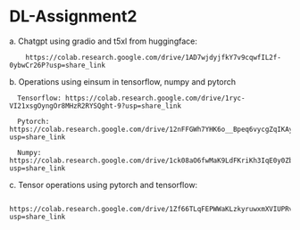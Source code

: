 # DL-Assignment2

a. Chatgpt using gradio and t5xl from huggingface:

        https://colab.research.google.com/drive/1AD7wjdyjfkY7v9cqwfIL2f-0ybwCr26P?usp=share_link

      


b. Operations using einsum in tensorflow, numpy and pytorch


      Tensorflow: https://colab.research.google.com/drive/1ryc-VI21xsgOyngOr8MHzR2RYSQght-9?usp=share_link
      
      Pytorch: https://colab.research.google.com/drive/12nFFGWh7YHK6o__Bpeq6vycgZqIKAy7w?usp=share_link
      
      Numpy: https://colab.research.google.com/drive/1ck08aO6fwMaK9LdFKriKh3IqE0y0Zbmn?usp=share_link
      
      
c. Tensor operations using pytorch and tensorflow:

        https://colab.research.google.com/drive/1Zf66TLqFEPWWaKLzkyruwxmXVIUPRvo_?usp=share_link
